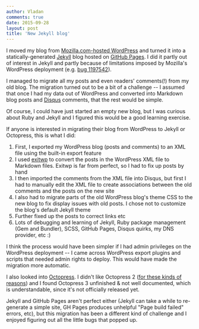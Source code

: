 ```yaml
---
author: Vladan
comments: true
date: 2015-09-28
layout: post
title: 'New Jekyll blog'
---
```

I moved my blog from [Mozilla.com-hosted WordPress](https://blog.mozilla.com/vdjeric) and turned it into a statically-generated [Jekyll](http://jekyllrb.com/) blog hosted on [GitHub Pages](https://pages.github.com/). I did it partly out of interest in Jekyll and partly because of limitations imposed by Mozilla's WordPress deployment (e.g. [bug 1197542](https://bugzilla.mozilla.org/show_bug.cgi?id=1197542)).

I managed to migrate all my posts and even readers' comments(!) from my old blog. The migration turned out to be a bit of a challenge -- I assumed that once I had my data out of WordPress and converted into Markdown blog posts and [Disqus](https://help.disqus.com/customer/portal/articles/466179-what-is-disqus-) comments, that the rest would be simple.

Of course, I could have just started an empty new blog, but I was curious about Ruby and Jekyll and I figured this would be a good learning exercise.

If anyone is interested in migrating their blog from WordPress to Jekyll or Octopress, this is what I did:

1. First, I exported my WordPress blog (posts and comments) to an XML file using the built-in export feature
1. I used [exitwp](https://github.com/thomasf/exitwp) to convert the posts in the WordPress XML file to Markdown files. Exitwp is far from perfect, so I had to fix up posts by hand
1. I then imported the comments from the XML file into Disqus, but first I had to manually edit the XML file to create associations between the old comments and the posts on the new site
1. I also had to migrate parts of the old WordPress blog's theme CSS to the new blog to fix display issues with old posts. I chose not to customize the blog's default Jekyll theme
1. Further fixed up the posts to correct links etc
1. Lots of debugging and learning of Jekyll, Ruby package management (Gem and Bundler), SCSS, GitHub Pages, Disqus quirks, my DNS provider, etc :)

I think the process would have been simpler if I had admin privileges on the WordPress deployment -- I came across WordPress export plugins and scripts that needed admin rights to deploy. This would have made the migration more automatic.

I also looked into [Octopress](http://octopress.org/docs/). I didn't like Octopress 2 ([for these kinds of reasons](http://octopress.org/2015/01/15/octopress-3.0-is-coming/)) and I found Octopress 3 unfinished & not well documented, which is understandable, since it's not officially released yet.

Jekyll and GitHub Pages aren't perfect either (Jekyll can take a while to re-generate a simple site, GH Pages produces unhelpful "Page build failed" errors, etc), but this migration has been a different kind of challenge and I enjoyed figuring out all the little bugs that popped up.
